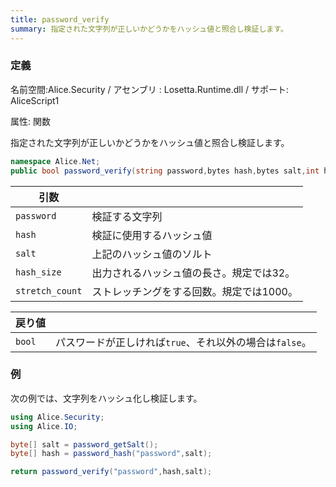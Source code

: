 ```yaml
---
title: password_verify
summary: 指定された文字列が正しいかどうかをハッシュ値と照合し検証します。
---
```

### 定義
名前空間:Alice.Security / アセンブリ : Losetta.Runtime.dll / サポート: AliceScript1

属性: 関数

指定された文字列が正しいかどうかをハッシュ値と照合し検証します。

```cs title="AliceScript"
namespace Alice.Net;
public bool password_verify(string password,bytes hash,bytes salt,int hash_size=32,int stretch_count=1000);
```

|引数| |
|-|-|
|`password`| 検証する文字列|
|`hash`|検証に使用するハッシュ値|
|`salt`| 上記のハッシュ値のソルト|
|`hash_size`|出力されるハッシュ値の長さ。規定では32。|
|`stretch_count`|ストレッチングをする回数。規定では1000。|

|戻り値| |
|-|-|
|`bool`|パスワードが正しければ`true`、それ以外の場合は`false`。|

### 例
次の例では、文字列をハッシュ化し検証します。

```cs title="AliceScript"
using Alice.Security;
using Alice.IO;

byte[] salt = password_getSalt();
byte[] hash = password_hash("password",salt);

return password_verify("password",hash,salt);
```